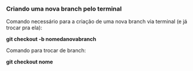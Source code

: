 ### Criando uma nova branch pelo terminal

Comando necessário para a criação de uma nova branch via terminal (e já trocar pra ela):

**git checkout -b nomedanovabranch**

Comando para trocar de branch:

**git checkout nome**